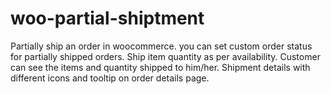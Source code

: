 # woo-partial-shiptment
Partially ship an order in woocommerce. you can set custom order status for partially shipped orders. Ship item quantity as per availability. Customer can see the items and quantity shipped to him/her. Shipment details with different icons and tooltip on order details page.
